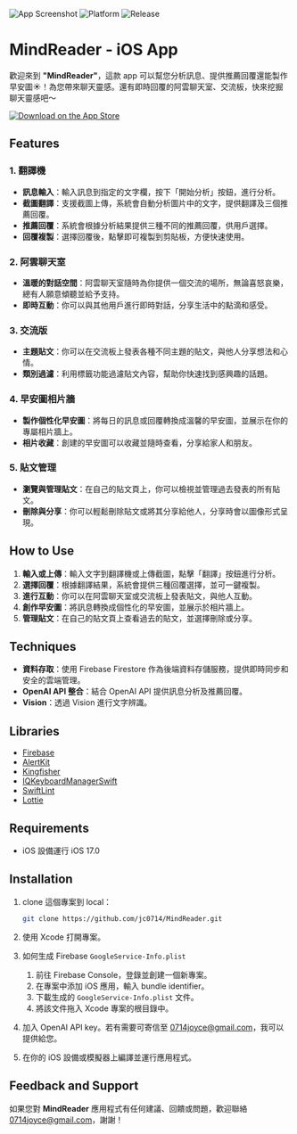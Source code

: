 ![App Screenshot](https://drive.google.com/file/d/1SoPOGJQWi3vQ0LaDWcVSxRw-viaz9A07/view?usp=sharing)
![Platform](https://img.shields.io/badge/platform-iOS-lightgrey)
![Release](https://img.shields.io/badge/release-v1.1.2-brightgreen)

# MindReader - iOS App

歡迎來到 **"MindReader"**，這款 app 可以幫您分析訊息、提供推薦回覆還能製作早安圖☀️！為您帶來聊天靈感。還有即時回覆的阿雲聊天室、交流板，快來挖掘聊天靈感吧～

[![Download on the App Store](https://developer.apple.com/app-store/marketing/guidelines/images/badge-download-on-the-app-store.svg)](https://apps.apple.com/app/id6692625322)

## Features

### 1. **翻譯機**

- **訊息輸入**：輸入訊息到指定的文字欄，按下「開始分析」按鈕，進行分析。
- **截圖翻譯**：支援截圖上傳，系統會自動分析圖片中的文字，提供翻譯及三個推薦回覆。
- **推薦回覆**：系統會根據分析結果提供三種不同的推薦回覆，供用戶選擇。
- **回覆複製**：選擇回覆後，點擊即可複製到剪貼板，方便快速使用。

### 2. **阿雲聊天室**

- **溫暖的對話空間**：阿雲聊天室隨時為你提供一個交流的場所，無論喜怒哀樂，總有人願意傾聽並給予支持。
- **即時互動**：你可以與其他用戶進行即時對話，分享生活中的點滴和感受。

### 3. **交流版**

- **主題貼文**：你可以在交流板上發表各種不同主題的貼文，與他人分享想法和心情。
- **類別過濾**：利用標籤功能過濾貼文內容，幫助你快速找到感興趣的話題。

### 4. **早安圖相片牆**

- **製作個性化早安圖**：將每日的訊息或回覆轉換成溫馨的早安圖，並展示在你的專屬相片牆上。
- **相片收藏**：創建的早安圖可以收藏並隨時查看，分享給家人和朋友。

### 5. **貼文管理**

- **瀏覽與管理貼文**：在自己的貼文頁上，你可以檢視並管理過去發表的所有貼文。
- **刪除與分享**：你可以輕鬆刪除貼文或將其分享給他人，分享時會以圖像形式呈現。

## How to Use

1. **輸入或上傳**：輸入文字到翻譯機或上傳截圖，點擊「翻譯」按鈕進行分析。
2. **選擇回覆**：根據翻譯結果，系統會提供三種回覆選擇，並可一鍵複製。
3. **進行互動**：你可以在阿雲聊天室或交流板上發表貼文，與他人互動。
4. **創作早安圖**：將訊息轉換成個性化的早安圖，並展示於相片牆上。
5. **管理貼文**：在自己的貼文頁上查看過去的貼文，並選擇刪除或分享。

## Techniques

- **資料存取**：使用 Firebase Firestore 作為後端資料存儲服務，提供即時同步和安全的雲端管理。
- **OpenAI API 整合**：結合 OpenAI API 提供訊息分析及推薦回覆。
- **Vision**：透過 Vision 進行文字辨識。

## Libraries

- [Firebase](https://github.com/firebase/firebase-ios-sdk)
- [AlertKit](https://github.com/sparrowcode/AlertKit)
- [Kingfisher](https://github.com/onevcat/Kingfisher)
- [IQKeyboardManagerSwift](https://github.com/hackiftekhar/IQKeyboardManager)
- [SwiftLint](https://github.com/realm/SwiftLint)
- [Lottie](https://github.com/airbnb/lottie-ios)

## Requirements

- iOS 設備運行 iOS 17.0

## Installation

1. clone 這個專案到 local：
    
    ```bash
    git clone https://github.com/jc0714/MindReader.git
    ```
    
2. 使用 Xcode 打開專案。
3. 如何生成 Firebase `GoogleService-Info.plist`
    1. 前往 Firebase Console，登錄並創建一個新專案。
    2. 在專案中添加 iOS 應用，輸入 bundle identifier。
    3. 下載生成的 `GoogleService-Info.plist` 文件。
    4. 將該文件拖入 Xcode 專案的根目錄中。
4. 加入 OpenAI API key。若有需要可寄信至 [0714joyce@gmail.com](mailto:0714joyce@gmail.com)，我可以提供給您。
5. 在你的 iOS 設備或模擬器上編譯並運行應用程式。

## Feedback and Support

如果您對 **MindReader** 應用程式有任何建議、回饋或問題，歡迎聯絡 0714joyce@gmail.com，謝謝！

